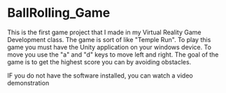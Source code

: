 # BallRolling_Game
This is the first game project that I made in my Virtual Reality Game Development class. The game is sort of like "Temple Run". To play this game you must have the Unity application on your windows device. To move you use the "a" and "d" keys to move left and right. The goal of the game is to get the highest score you can by avoiding obstacles.

IF you do not have the software installed, you can watch a video demonstration
